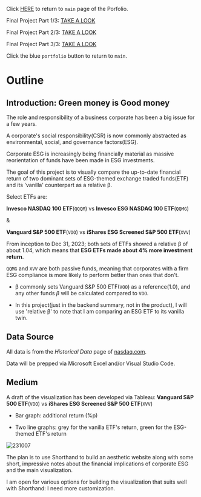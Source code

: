 Click [HERE](https://sgbaik-decaf.github.io/portfolio/) to return to `main` page of the Porfolio.

Final Project Part 1/3: [TAKE A LOOK](https://sgbaik-decaf.github.io/portfolio/94870_final_proj.html)

Final Project Part 2/3: [TAKE A LOOK](https://sgbaik-decaf.github.io/portfolio/94870_final_proj_2.html)

Final Project Part 3/3: [TAKE A LOOK](https://sgbaik-decaf.github.io/portfolio/94870_final_proj_3.html)

Click the blue `portfolio` button to return to `main`.

# Outline
## Introduction: Green money is Good money

The role and responsibility of a business corporate has been a big issue for a few years.

A corporate's social responsibility(CSR) is now commonly abstracted as environmental, social, and governance factors(ESG).

Corporate ESG is increasingly being financially material as massive reorientation of funds have been made in ESG investments.

The goal of this project is to visually compare the up-to-date financial return of two dominant sets of ESG-themed exchange traded funds(ETF) and its 'vanilla' counterpart as a relative β.

Select ETFs are:

**Invesco NASDAQ 100 ETF**(`QQQM`) vs **Invesco ESG NASDAQ 100 ETF**(`QQMG`)

&

**Vanguard S&P 500 ETF**(`VOO`) vs **iShares ESG Screened S&P 500 ETF**(`XVV`)

From inception to Dec 31, 2023; both sets of ETFs showed a relative β of about 1.04, which means that **ESG ETFs made about 4% more investment return**.

`QQMG` and `XVV` are both passive funds, meaning that corporates with a firm ESG compliance is more likely to perform better than ones that don't. 

* β commonly sets Vanguard S&P 500 ETF(`VOO`) as a reference(1.0), and any other funds $\beta$ will be calculated compared to `VOO`.

* In this project(just in the backend summary, not in the product), I will use 'relative β' to note that I am comparing an ESG ETF to its vanilla twin.

## Data Source

All data is from the *Historical Data* page of [nasdaq.com](https://www.nasdaq.com/market-activity/quotes/historical).

Data will be prepped via Microsoft Excel and/or Visual Studio Code.

## Medium

A draft of the visualization has been developed via Tableau: **Vanguard S&P 500 ETF**(`VOO`) vs **iShares ESG Screened S&P 500 ETF**(`XVV`)

* Bar graph: additional return (%p)

* Two line graphs: grey for the vanilla ETF's return, green for the ESG-themed ETF's return

![231007](https://github.com/sgbaik-decaf/portfolio/assets/157436755/123dc351-d2bb-4e14-8789-6b79fbd0b110)

The plan is to use Shorthand to build an aesthetic website along with some short, impressive notes about the financial implications of corporate ESG and the main visualization.

I am open for various options for building the visualization that suits well with Shorthand: I need more customization.
